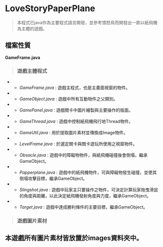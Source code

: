 # LoveStoryPaperPlane
>本程式已java作為主要程式語言開發，並參考憤怒鳥而開發出一款以紙飛機為主體的遊戲。

## 檔案性質
**GameFrame.java**
> ### 遊戲主體程式 

- * *GameFrame.java* : 遊戲主程式，也是主畫面視窗的物件。
- * *GameObject.java* : 遊戲中所有互動物件之父類別。
- * *GamePanel.java* : 遊戲關卡中圖片繪製與主要操作的版面。
- * *GameThread.java* : 遊戲中控制紙飛機飛行地Thread物件。
- * *GameUtil.java* : 用於提取圖片素材並傳換成Image物件。
- * *LevelFrame.java* : 於選定關卡與關卡遊玩所使用之視窗物件。
- * *Obsacle.java* : 遊戲中的障礙物物件，與紙飛機碰撞後會倒塌，繼承GameObject。
- * *Papperplane.java* : 遊戲中的紙飛機物件，可與障礙物發生碰撞，並使其倒塌攻擊目標，繼承GameObject。
- * *Slingshot.java* : 遊戲中玩家主只要操作之物件，可決定計算玩家拖曳滑鼠的角度與距離，以此決定紙飛機發射角度與力度，繼承GameObject。
- * *Target.java* : 遊戲中達成勝利條件的主要目標，繼承GameObject。

> ### 遊戲圖片素材
本遊戲所有圖片素材皆放置於images資料夾中。
- 
